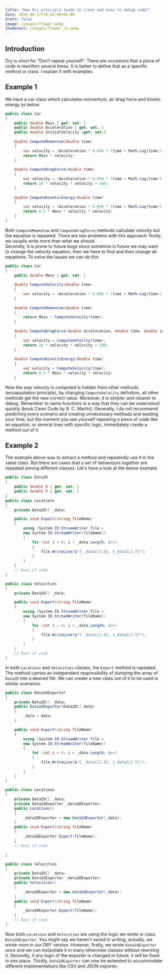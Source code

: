 ```yaml
---
title: "How Dry principle leads to clean and easy to debug code?"
date: 2020-06-17T18:54:08+01:00
draft: false
image: /images/flower.webp
thumbnail: /images/flower_tn.webp
---
```


## Introduction

Dry is short for “Don’t repeat yourself”.
 There are occasions that a piece of code is rewritten several times.
 It is better to define that as a specific method or class. 
 I explain it with examples.

## Example 1

We have a car class which calculates momentum, air drag force and kinetic energy as below

```c#
public class Car
{
    public double Mass { get; set; }
    public double Acceleration { get; set; }
    public double InitialVelocity {get; set;}
       
    double ComputeMomentum(double time)
    {
        var velocity = (Acceleration * 0.098 * (time + Math.Log(time)) + 0.1 * time + InitialVelocity;
        return Mass * velocity;
    }
        
    double ComputeDragForce(double time)
    {
        var velocity = (Acceleration * 0.098 * (time + Math.Log(time)) + 0.1 * time + InitialVelocity;
        return 10 * velocity * velocity + 100;
    }
        
    double ComputeKineticEnergy(double time)
    {
        var velocity = (Acceleration * 0.098 * (time + Math.Log(time)) + 0.1 * time + InitialVelocity;
        return 0.5 * Mass * velocity * velocity;
    }
}
```

Both `ComputeMomentum` and `ComputeDragForce` methods calculate velocity 
but the equation is repeated. There are two problems with this 
approach: firstly, we usually write more than what we should.  
Secondly, it is prone to future bugs since sometime in future we may 
want to change the velocity equation, then we have to find and then 
change all equations.
To solve the issues we can do this

```C#
public class Car
{
    public double Mass { get; set; }
        
    double ComputeVelocity(double time)
    {
        var velocity = (Acceleration * 0.098 * (time + Math.Log(time)) + 0.1 * time + InitialVelocity;        
    }
        
    double ComputeMomentum(double time)
    {
        return Mass * ComputeVelocity(time);
    }
        
    double ComputeDragForce(double acceleration, double time, double initialVelocity)
    {
        var velocity = ComputeVelocity(time);
        return 10 * velocity * velocity + 100;
    }
        
    double ComputeKineticEnergy(double time)
    {
        var velocity = ComputeVelocity(time);
        return 0.5 * Mass * velocity * velocity;
    }
```

Now the way velocity is computed is hidden from other methods (encapsulation principle), 
by changing `ComputeVelocity` definition, all other methods get the new correct value. 
Moreover, it is simpler and cleaner to debug. Remember to name functions in a way that 
they can be understood quickly (book Clean Code by R. C. Martin).
Generally, I do not recommend predicting every scenario and 
creating unnecessary methods and wasting your time, but the moment you see 
yourself repeating a piece of code like an equation, 
or several lines with specific logic, immediately create a method out of it. 

## Example 2

The example above was to extract a method and repeatedly use it in the same class. 
But there are cases that a set of behaviours together are repeated among different classes.
Let's have a look at the below example

```C#
public class Data2D
{
	public double X { get; set; }
	public double Y { get; set; }
}
public class Locations
{
	private Data2D[] _data;

	public void Export(string fileName)
	{
		using (System.IO.StreamWriter file =
		new System.IO.StreamWriter(fileName))
		{
			for (int i = 0; i < _data.Length; i++)
			{
				file.WriteLine($"{ _data[i].X}, {_data[i].Y}");
			}
		}
	}
	// Rest of code
}

public class Velocities
{
	private Data2D[] _data;

	public void Export(string fileName)
	{
		using (System.IO.StreamWriter file =
		new System.IO.StreamWriter(fileName))
		{
			for (int i = 0; i < _data.Length; i++)
			{
				file.WriteLine($"{ _data[i].X}, {_data[i].Y}");
			}
		}
	}
	// Rest of code
}
```

In both `Locations` and `Velocities` classes, the `Export` method is repeated. 
The method carries an independent responsibility of 
dumping the array of `Data2D` into a desired file. 
We can create a new class out of it to be used in similar scenarios.

```C#
public class Data2dExporter
{
	private Data2D[] _data;
	public Data2dExporter(Data2D[] data)
	{
		_data = data;
	}

	public void Export(string fileName)
	{
		using (System.IO.StreamWriter file =
		new System.IO.StreamWriter(fileName))
		{
			for (int i = 0; i < _data.Length; i++)
			{
				file.WriteLine($"{ _data[i].X}, {_data[i].Y}");
			}
		}
	}
}

public class Locations
{
	private Data2D[] _data;
	private Data2dExporter _data2DExporter;
	public Locations()
	{
		_data2DExporter = new Data2dExporter(_data);
	}
	public void Export(string fileName)
	{
		_data2DExporter.Export(fileName);
	}
	// Rest of code
	
}

public class Velocities
{
	private Data2D[] _data;
	private Data2dExporter _data2DExporter;
	public Velocities()
	{
		_data2DExporter = new Data2dExporter(_data);
	}
	public void Export(string fileName)
	{
		_data2DExporter.Export(fileName);
	}
	// Rest of code
}
```

Now both `Locations` and `Velocities` are using the logic we wrote in class `Data2dExporter`. 
You might say we haven't saved in writing, actually, we wrote more in our DRY version. 
However, firstly, we wrote `Data2dExporter` once and we can instantiate it in many other/new classes
without rewriting it. Secondly, if any logic of the exporter is changed in future, it will be fixed 
in one place. Thirdly, `Data2dExporter` can now be extended to accommodate different implementations like 
CSV and JSON exporter.
